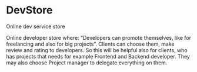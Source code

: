 # DevStore
Online dev service store

Online developer store where: “Developers can promote themselves, like for
freelancing and also for big projects”. Clients can choose them, make review and rating to developers. So this will be helpful also for clients, who has projects that needs for example Frontend and Backend developer. They may also choose Project manager to delegate everything on them.
